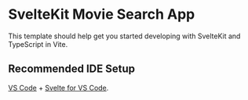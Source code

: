 # SvelteKit Movie Search App

This template should help get you started developing with SvelteKit and TypeScript in Vite.

## Recommended IDE Setup

[VS Code](https://code.visualstudio.com/) + [Svelte for VS Code](https://marketplace.visualstudio.com/items?itemName=svelte.svelte-vscode).
